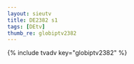 ```yaml
--- 
layout: sieutv
title: DE2382 s1
tags: [DEtv]
thumb_re: globiptv2382
---
```

{% include tvadv key="globiptv2382" %} 
